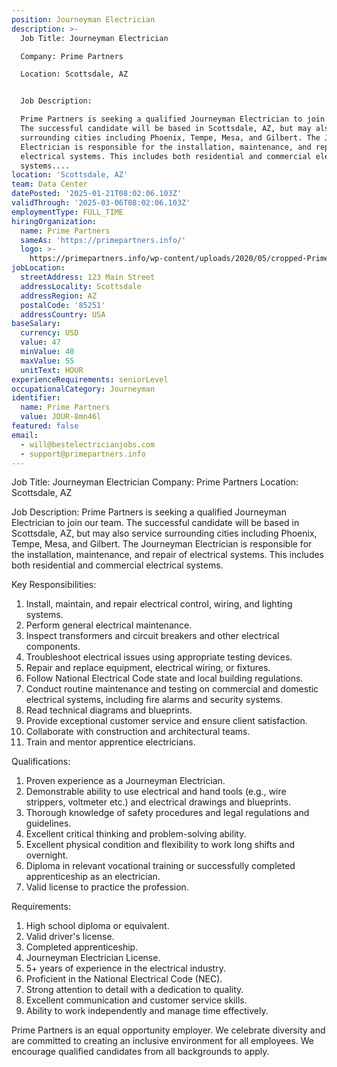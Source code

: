```yaml
---
position: Journeyman Electrician
description: >-
  Job Title: Journeyman Electrician

  Company: Prime Partners

  Location: Scottsdale, AZ 


  Job Description:

  Prime Partners is seeking a qualified Journeyman Electrician to join our team.
  The successful candidate will be based in Scottsdale, AZ, but may also service
  surrounding cities including Phoenix, Tempe, Mesa, and Gilbert. The Journeyman
  Electrician is responsible for the installation, maintenance, and repair of
  electrical systems. This includes both residential and commercial electrical
  systems....
location: 'Scottsdale, AZ'
team: Data Center
datePosted: '2025-01-21T08:02:06.103Z'
validThrough: '2025-03-06T08:02:06.103Z'
employmentType: FULL_TIME
hiringOrganization:
  name: Prime Partners
  sameAs: 'https://primepartners.info/'
  logo: >-
    https://primepartners.info/wp-content/uploads/2020/05/cropped-Prime-Partners-Logo-NO-BG-1-1.png
jobLocation:
  streetAddress: 123 Main Street
  addressLocality: Scottsdale
  addressRegion: AZ
  postalCode: '85251'
  addressCountry: USA
baseSalary:
  currency: USD
  value: 47
  minValue: 40
  maxValue: 55
  unitText: HOUR
experienceRequirements: seniorLevel
occupationalCategory: Journeyman
identifier:
  name: Prime Partners
  value: JOUR-8mn46l
featured: false
email:
  - will@bestelectricianjobs.com
  - support@primepartners.info
---
```




Job Title: Journeyman Electrician
Company: Prime Partners
Location: Scottsdale, AZ 

Job Description:
Prime Partners is seeking a qualified Journeyman Electrician to join our team. The successful candidate will be based in Scottsdale, AZ, but may also service surrounding cities including Phoenix, Tempe, Mesa, and Gilbert. The Journeyman Electrician is responsible for the installation, maintenance, and repair of electrical systems. This includes both residential and commercial electrical systems.

Key Responsibilities:

1. Install, maintain, and repair electrical control, wiring, and lighting systems.
2. Perform general electrical maintenance.
3. Inspect transformers and circuit breakers and other electrical components.
4. Troubleshoot electrical issues using appropriate testing devices.
5. Repair and replace equipment, electrical wiring, or fixtures.
6. Follow National Electrical Code state and local building regulations.
7. Conduct routine maintenance and testing on commercial and domestic electrical systems, including fire alarms and security systems.
8. Read technical diagrams and blueprints.
9. Provide exceptional customer service and ensure client satisfaction.
10. Collaborate with construction and architectural teams.
11. Train and mentor apprentice electricians.

Qualifications:

1. Proven experience as a Journeyman Electrician.
2. Demonstrable ability to use electrical and hand tools (e.g., wire strippers, voltmeter etc.) and electrical drawings and blueprints.
3. Thorough knowledge of safety procedures and legal regulations and guidelines.
4. Excellent critical thinking and problem-solving ability.
5. Excellent physical condition and flexibility to work long shifts and overnight.
6. Diploma in relevant vocational training or successfully completed apprenticeship as an electrician.
7. Valid license to practice the profession.

Requirements:

1. High school diploma or equivalent.
2. Valid driver's license.
3. Completed apprenticeship.
4. Journeyman Electrician License.
5. 5+ years of experience in the electrical industry.
6. Proficient in the National Electrical Code (NEC).
7. Strong attention to detail with a dedication to quality.
8. Excellent communication and customer service skills.
9. Ability to work independently and manage time effectively.

Prime Partners is an equal opportunity employer. We celebrate diversity and are committed to creating an inclusive environment for all employees. We encourage qualified candidates from all backgrounds to apply.
